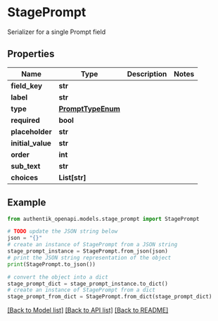 # StagePrompt

Serializer for a single Prompt field

## Properties

Name | Type | Description | Notes
------------ | ------------- | ------------- | -------------
**field_key** | **str** |  | 
**label** | **str** |  | 
**type** | [**PromptTypeEnum**](PromptTypeEnum.md) |  | 
**required** | **bool** |  | 
**placeholder** | **str** |  | 
**initial_value** | **str** |  | 
**order** | **int** |  | 
**sub_text** | **str** |  | 
**choices** | **List[str]** |  | 

## Example

```python
from authentik_openapi.models.stage_prompt import StagePrompt

# TODO update the JSON string below
json = "{}"
# create an instance of StagePrompt from a JSON string
stage_prompt_instance = StagePrompt.from_json(json)
# print the JSON string representation of the object
print(StagePrompt.to_json())

# convert the object into a dict
stage_prompt_dict = stage_prompt_instance.to_dict()
# create an instance of StagePrompt from a dict
stage_prompt_from_dict = StagePrompt.from_dict(stage_prompt_dict)
```
[[Back to Model list]](../README.md#documentation-for-models) [[Back to API list]](../README.md#documentation-for-api-endpoints) [[Back to README]](../README.md)


